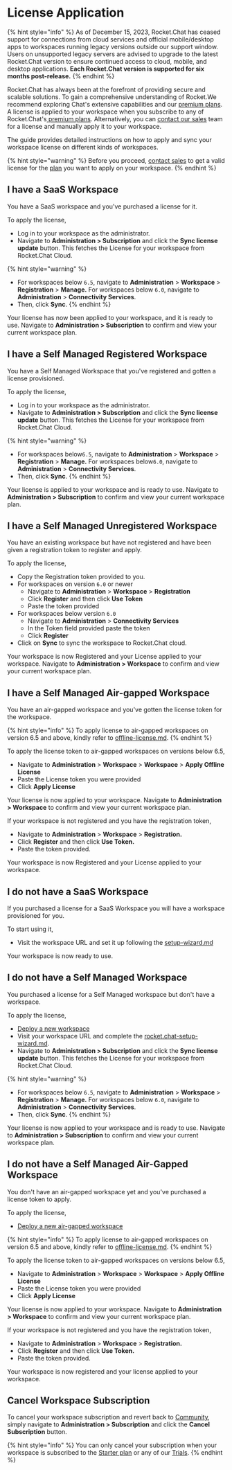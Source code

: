 # License Application

{% hint style="info" %}
As of December 15, 2023, Rocket.Chat has ceased support for connections from cloud services and official mobile/desktop apps to workspaces running legacy versions outside our support window. Users on unsupported legacy servers are advised to upgrade to the latest Rocket.Chat version to ensure continued access to cloud, mobile, and desktop applications. **Each Rocket.Chat version is supported for six months post-release.**
{% endhint %}

Rocket.Chat has always been at the forefront of providing secure and scalable solutions. To gain a comprehensive understanding of Rocket.We recommend exploring Chat's extensive capabilities and our [premium plans](https://www.rocket.chat/pricing). A license is applied to your workspace when you subscribe to any of Rocket.Chat's[ premium plans](../readme/our-plans.md). Alternatively, you can [contact our sales](https://www.rocket.chat/sales-contact) team for a license and manually apply it to your workspace.

The guide provides detailed instructions on how to apply and sync your workspace license on different kinds of workspaces.

{% hint style="warning" %}
Before you proceed, [contact sales](https://www.rocket.chat/sales-contact) to get a valid license for the [plan](../readme/our-plans.md) you want to apply on your workspace.
{% endhint %}

## I have a SaaS Workspace&#x20;

You have a SaaS workspace and you've purchased a license for it.

To apply the license,

* Log in to your workspace as the administrator.
* Navigate to **Administration > Subscription** and click the **Sync license update** button. This fetches the License for your workspace from Rocket.Chat Cloud.

{% hint style="warning" %}
* For workspaces below `6.5`, navigate to **Administration** > **Workspace** > **Registration** > **Manage.** For workspaces below `6.0`, navigate to   **Administration** > **Connectivity Services**.
* Then, click **Sync**.
{% endhint %}

Your license has now been applied to your workspace, and it is ready to use. Navigate to **Administration > Subscription** to confirm and view your current workspace plan.

## I have a Self Managed Registered Workspace&#x20;

You have a Self Managed Workspace that you've registered and gotten a license provisioned.

To apply the license,

* Log in to your workspace as the administrator.
* Navigate to **Administration > Subscription** and click the **Sync license update** button. This fetches the License for your workspace from Rocket.Chat Cloud.

{% hint style="warning" %}
* For workspaces below`6.5`, navigate to **Administration** > **Workspace** > **Registration** > **Manage.** For workspaces below`6.0`, navigate to   **Administration** > **Connectivity Services**.
* Then, click **Sync**.
{% endhint %}

Your license is applied to your workspace and is ready to use. Navigate to **Administration > Subscription** to confirm and view your current workspace plan.

## I have a Self Managed Unregistered Workspace

You have an existing workspace but have not registered and have been given a registration token to register and apply.

To apply the license,

* Copy the Registration token provided to you.
* For workspaces on version `6.0` or newer
  * Navigate to **Administration** > **Workspace** > **Registration**
  * Click **Register** and then click **Use Token**&#x20;
  * Paste the token provided
* For workspaces below version `6.0`&#x20;
  * Navigate to **Administration** > **Connectivity Services**
  * In the Token field provided paste the token
  * Click **Register**
* Click on **Sync** to sync the workspace to Rocket.Chat cloud.

Your workspace is now Registered and your License applied to your workspace.  Navigate to **Administration > Workspace** to confirm and view your current workspace plan.

## I have a Self Managed Air-gapped Workspace&#x20;

You have an air-gapped workspace and you've gotten the license token for the workspace.

{% hint style="info" %}
To apply license to air-gapped workspaces on version 6.5 and above, kindly refer to [offline-license.md](rocket.chat-air-gapped-deployment/offline-license.md "mention").
{% endhint %}

To apply the license token to air-gapped workspaces on versions below 6.5,

* Navigate to **Administration** > **Workspace** > **Workspace** > **Apply Offline License**
* Paste the License token you were provided
* Click **Apply License**

Your license is now applied to your workspace. Navigate to **Administration > Workspace** to confirm and view your current workspace plan.

If your workspace is not registered and you have the registration token,&#x20;

* Navigate to **Administration** > **Workspace** > **Registration.**
* Click **Register** and then click **Use Token.**
* Paste the token provided.

Your workspace is now Registered and your License applied to your workspace.

## I do not have a SaaS Workspace

If you purchased a license for a SaaS Workspace you will have a workspace provisioned for you. &#x20;

To start using it,

* Visit the workspace URL and set it up following the [setup-wizard.md](../use-rocket.chat/workspace-administration/settings/setup-wizard.md "mention")

Your workspace is now ready to use.

## I do not have a Self Managed Workspace

You purchased a license for a Self Managed workspace but don't have a workspace.

To apply the license,

* [Deploy a new workspace](../deploy/deploy-rocket.chat/)
* Visit your workspace URL and complete the [rocket.chat-setup-wizard.md](accessing-your-workspace/rocket.chat-setup-wizard.md "mention").
* Navigate to **Administration > Subscription** and click the **Sync license update** button. This fetches the License for your workspace from Rocket.Chat Cloud.

{% hint style="warning" %}
* For workspaces below `6.5`, navigate to **Administration** > **Workspace** > **Registration** > **Manage.** For workspaces below `6.0`, navigate to   **Administration** > **Connectivity Services**.
* Then, click **Sync**.
{% endhint %}

Your license is now applied to your workspace and is ready to use. Navigate to **Administration > Subscription** to confirm and view your current workspace plan.

## I do not have a Self Managed Air-Gapped Workspace

You don't have an air-gapped workspace yet and you've purchased a license token to apply.

To apply the license,

* [Deploy a new air-gapped workspace](rocket.chat-air-gapped-deployment/)&#x20;

{% hint style="info" %}
To apply license to air-gapped workspaces on version 6.5 and above, kindly refer to [offline-license.md](rocket.chat-air-gapped-deployment/offline-license.md "mention").
{% endhint %}

To apply the license token to air-gapped workspaces on versions below 6.5,

* Navigate to **Administration** > **Workspace** > **Workspace** > **Apply Offline License**
* Paste the License token you were provided
* Click **Apply License**

Your license is now applied to your workspace. Navigate to **Administration > Workspace** to confirm and view your current workspace plan.

If your workspace is not registered and you have the registration token,&#x20;

* Navigate to **Administration** > **Workspace** > **Registration.**
* Click **Register** and then click **Use Token.**
* Paste the token provided.

Your workspace is now registered and your license applied to your workspace.

## Cancel Workspace Subscription

To cancel your workspace subscription and revert back to  [Community](../readme/our-plans.md#community), simply navigate to **Administration > Subscription** and click the **Cancel Subscription** button.

{% hint style="info" %}
You can only cancel your subscription when your workspace is subscribed to the [Starter plan](../readme/our-plans.md#starter-plan) or any of our [Trials](trials/).
{% endhint %}
